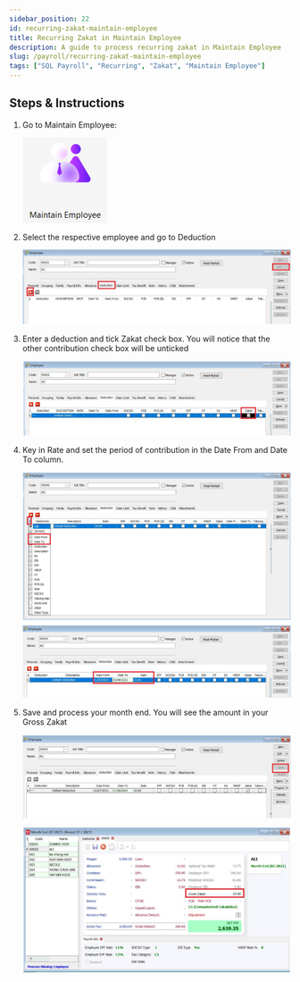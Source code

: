 ```yaml
---
sidebar_position: 22
id: recurring-zakat-maintain-employee
title: Recurring Zakat in Maintain Employee
description: A guide to process recurring zakat in Maintain Employee
slug: /payroll/recurring-zakat-maintain-employee
tags: ["SQL Payroll", "Recurring", "Zakat", "Maintain Employee"]
---
```


## Steps & Instructions

1. Go to Maintain Employee:

    ![1](../../static/img/payroll/recurring-zakat-maintain-employee/1.png)

2. Select the respective employee and go to Deduction

    ![2](../../static/img/payroll/recurring-zakat-maintain-employee/2.png)

3. Enter a deduction and tick Zakat check box. You will notice that the other contribution check
box will be unticked

    ![3](../../static/img/payroll/recurring-zakat-maintain-employee/3.png)

4. Key in Rate and set the period of contribution in the Date From and Date To column.

    ![4](../../static/img/payroll/recurring-zakat-maintain-employee/4.png)

5. Save and process your month end. You will see the amount in your Gross Zakat

    ![5](../../static/img/payroll/recurring-zakat-maintain-employee/5.png)

    ![6](../../static/img/payroll/recurring-zakat-maintain-employee/6.png)
